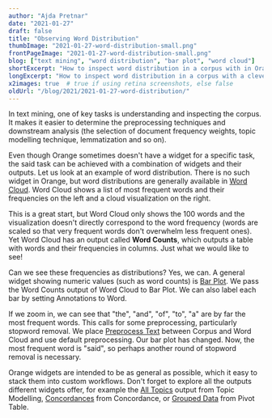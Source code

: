 ```yaml
---
author: "Ajda Pretnar"
date: "2021-01-27"
draft: false
title: "Observing Word Distribution"
thumbImage: "2021-01-27-word-distribution-small.png"
frontPageImage: "2021-01-27-word-distribution-small.png"
blog: ["text mining", "word distribution", "bar plot", "word cloud"]
shortExcerpt: "How to inspect word distribution in a corpus with in Orange."
longExcerpt: "How to inspect word distribution in a corpus with a clever combination of widgets in Orange."
x2images: true  # true if using retina screenshots, else false
oldUrl: "/blog/2021/2021-01-27-word-distribution/"
---
```


In text mining, one of key tasks is understanding and inspecting the corpus. It makes it easier to determine the preprocessing techniques and downstream analysis (the selection of document frequency weights, topic modelling technique, lemmatization and so on).

Even though Orange sometimes doesn't have a widget for a specific task, the said task can be achieved with a combination of widgets and their outputs. Let us look at an example of word distribution. There is no such widget in Orange, but word distributions are generally available in [Word Cloud](https://orangedatamining.com/widget-catalog/text-mining/wordcloud/). Word Cloud shows a list of most frequent words and their frequencies on the left and a cloud visualization on the right.

<WorkflowScreenshot src="2021-01-27-word-cloud.png" />

This is a great start, but Word Cloud only shows the 100 words and the visualization doesn't directly correspond to the word frequency (words are scaled so that very frequent words don't overwhelm less frequent ones). Yet Word Cloud has an output called **Word Counts**, which outputs a table with words and their frequencies in columns. Just what we would like to see!

<WorkflowScreenshot src="2021-01-27-data-table.png" />

Can we see these frequencies as distributions? Yes, we can. A general widget showing numeric values (such as word counts) is [Bar Plot](https://orangedatamining.com/widget-catalog/visualize/barplot/). We pass the Word Counts output of Word Cloud to Bar Plot. We can also label each bar by setting Annotations to Word.

<WorkflowScreenshot src="2021-01-27-bar-plot.png" />

If we zoom in, we can see that "the", "and", "of", "to", "a" are by far the most frequent words. This calls for some preprocessing, particularly stopword removal. We place [Preprocess Text](https://orangedatamining.com/widget-catalog/text-mining/preprocesstext/) between Corpus and Word Cloud and use default preprocessing. Our bar plot has changed. Now, the most frequent word is "said", so perhaps another round of stopword removal is necessary.

<WorkflowScreenshot src="2021-01-27-word-distribution.png" />

<WorkflowScreenshot src="2021-01-27-workflow.png" />

Orange widgets are intended to be as general as possible, which it easy to stack them into custom workflows. Don't forget to explore all the outputs different widgets offer, for example the [All Topics](https://orangedatamining.com/widget-catalog/text-mining/topicmodelling-widget/) output from Topic Modelling, [Concordances](https://orangedatamining.com/widget-catalog/text-mining/concordance/) from Concordance, or [Grouped Data](https://orangedatamining.com/blog/2019/2019-08-27-pivot-table/) from Pivot Table.
